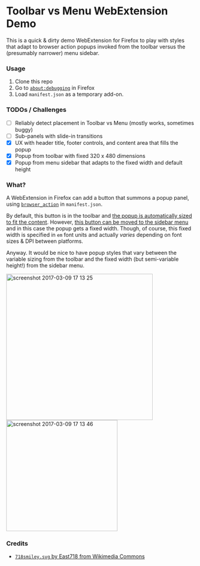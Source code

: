 Toolbar vs Menu WebExtension Demo
=================================

This is a quick & dirty demo WebExtension for Firefox to play with styles that
adapt to browser action popups invoked from the toolbar versus the (presumably
narrower) menu sidebar.

### Usage

1. Clone this repo
1. Go to [`about:debugging`](https://developer.mozilla.org/en-US/docs/Tools/about:debugging) in Firefox
1. Load `manifest.json` as a temporary add-on.

### TODOs / Challenges

- [ ] Reliably detect placement in Toolbar vs Menu (mostly works, sometimes buggy)
- [ ] Sub-panels with slide-in transitions
- [x] UX with header title, footer controls, and content area that fills the popup
- [x] Popup from toolbar with fixed 320 x 480 dimensions
- [x] Popup from menu sidebar that adapts to the fixed width and default height

### What?

A WebExtension in Firefox can add a button that summons a popup
panel, using [`browser_action`](https://developer.mozilla.org/en-US/Add-ons/WebExtensions/API/browserAction)
in `manifest.json`.

By default, this button is in the toolbar and [the popup is automatically sized
to fit the content](https://developer.mozilla.org/en-US/Add-ons/WebExtensions/User_interface_components#Popup_resizing).
However, [this button can be moved to the sidebar menu](https://support.mozilla.org/t5/Customize-controls-options-and/Customize-Firefox-controls-buttons-and-toolbars/ta-p/2715#w_customize-the-menu-or-the-toolbar)
and in this case the popup gets a fixed width. Though, of course, this fixed
width is specified in `em` font units and actually *varies* depending on font
sizes & DPI between platforms.

Anyway. It would be nice to have popup styles that vary between the variable sizing
from the toolbar and the fixed width (but semi-variable height!) from the sidebar
menu.

<img width="391" alt="screenshot 2017-03-09 17 13 25" src="https://cloud.githubusercontent.com/assets/21687/23773123/d46b7620-04eb-11e7-905c-503e924dd6cd.png">

<img width="297" alt="screenshot 2017-03-09 17 13 46" src="https://cloud.githubusercontent.com/assets/21687/23773125/d92d0520-04eb-11e7-8864-c23bc43d901b.png">

### Credits

* [`718smiley.svg` by East718 from Wikimedia Commons](https://commons.wikimedia.org/wiki/File:718smiley.svg)
